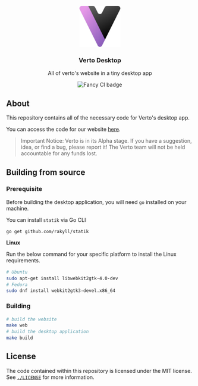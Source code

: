 <p align="center">
  <a href="https://verto.exchange">
    <img src="https://raw.githubusercontent.com/useverto/design/master/logo/logo_light.svg" alt="Verto logo (light version)" width="110" />
  </a>

  <h3 align="center">Verto Desktop</h3>

  <p align="center">
    All of verto's website in a tiny desktop app
  </p>

  <p align="center">
    <img src="https://github.com/useverto/desktop/workflows/ci/badge.svg" alt="Fancy CI badge" />
  </p>

</p>

## About

This repository contains all of the necessary code for Verto's desktop app.

You can access the code for our website [here](https://github.com/useverto/verto).

> Important Notice: Verto is in its Alpha stage. If you have a suggestion, idea, or find a bug, please report it! The Verto team will not be held accountable for any funds lost.

## Building from source

### Prerequisite

Before building the desktop application, you will need `go` installed on your machine.

You can install `statik` via Go CLI

 ```shell script
 go get github.com/rakyll/statik
 ```

**Linux**

Run the below command for your specific platform to install the Linux requirements.

```sh
# Ubuntu
sudo apt-get install libwebkit2gtk-4.0-dev
# Fedora
sudo dnf install webkit2gtk3-devel.x86_64
```
### Building

```sh
# build the website
make web
# build the desktop application
make build
```
## License

The code contained within this repository is licensed under the MIT license.
See [`./LICENSE`](./LICENSE) for more information.

